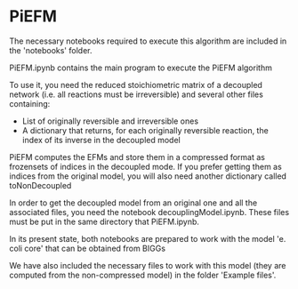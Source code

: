# PiEFM

The necessary notebooks required to execute this algorithm are included in the 'notebooks' folder.

PiEFM.ipynb contains the main program to execute the PiEFM algorithm

To use it, you need the reduced stoichiometric matrix of a decoupled network (i.e. all reactions must be irreversible) and several other files containing:
- List of originally reversible and irreversible ones
- A dictionary that returns, for each originally reversible reaction, the index of its inverse in the decoupled model

PiEFM computes the EFMs and store them in a compressed format as frozensets of indices in the decoupled mode. If you prefer getting them as indices from the original model, you will also need another dictionary called toNonDecoupled

In order to get the decoupled model from an original one and all the associated files, you need the notebook decouplingModel.ipynb. These files must be put in the same directory that PiEFM.ipynb.

In its present state, both notebooks are prepared to work with the model 'e. coli core' that can be obtained from BIGGs

We have also included the necessary files to work with this model (they are computed from the non-compressed model) in the folder 'Example files'.
